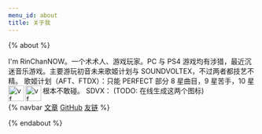 ```yaml
---
menu_id: about
title: 关于我
---
```


{% about %}

I'm RinChanNOW。一个术术人、游戏玩家。PC 与 PS4 游戏均有涉猎，最近沉迷音乐游戏。主要游玩初音未来歌姬计划与 SOUNDVOLTEX，不过两者都技艺不精。
歌姬计划（AFT、FTDX）：只能 PERFECT 部分 8 星曲目，9 星苦手，10 星根本不敢碰。
SDVX：
<img height="32px" alt="vf" src="https://www.rinchannow.xyz/images/course.png" align="left"><img height="32px" alt="vf" src="https://www.rinchannow.xyz/images/vf.png" align="left"> (TODO: 在线生成这两个图标)

{% navbar [文章](/) [GitHub](https://github.com/RinChanNOWWW) [友链](/friends/) %}

{% endabout %}

